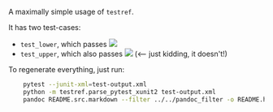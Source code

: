 A maximally simple usage of `testref`.

It has two test-cases:

- `test_lower`, which passes ![](test:test_str/test_lower)
- `test_upper`, which also passes ![](test:test_str/test_upper) (<-- just kidding, it doesn't!)

To regenerate everything, just run:
```bash
    pytest --junit-xml=test-output.xml
    python -m testref.parse_pytest_xunit2 test-output.xml
    pandoc README.src.markdown --filter ../../pandoc_filter -o README.html
```
